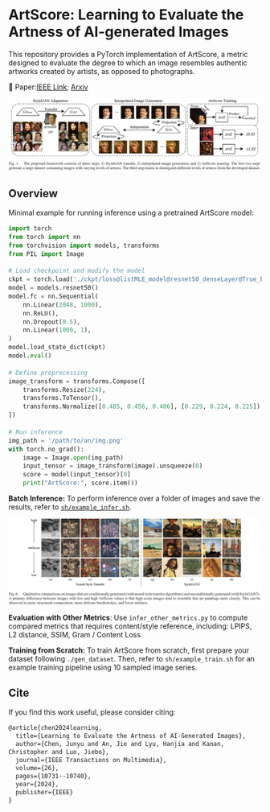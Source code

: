# ArtScore: Learning to Evaluate the Artness of AI-generated Images

This repository provides a PyTorch implementation of ArtScore, a metric designed to evaluate the degree to which an image resembles authentic artworks created by artists, as opposed to photographs.

📄 Paper:[IEEE Link](https://ieeexplore.ieee.org/iel8/6046/4456689/10551508.pdf); [Arxiv](https://arxiv.org/abs/2305.04923)

![](figs/fig1.png)

## Overview

Minimal example for running inference using a pretrained ArtScore model:

```python
import torch
from torch import nn
from torchvision import models, transforms
from PIL import Image

# Load checkpoint and modify the model
ckpt = torch.load('./ckpt/loss@listMLE_model@resnet50_denseLayer@True_batch_size@16_lr@0.0001_dropout@0.5_E_8.pth')
model = models.resnet50()
model.fc = nn.Sequential(
    nn.Linear(2048, 1000),
    nn.ReLU(),
    nn.Dropout(0.5),
    nn.Linear(1000, 1),
)
model.load_state_dict(ckpt)
model.eval()

# Define preprocessing
image_transform = transforms.Compose([
    transforms.Resize(224),
    transforms.ToTensor(),
    transforms.Normalize([0.485, 0.456, 0.406], [0.229, 0.224, 0.225])
])

# Run inference
img_path = '/path/to/an/img.png'
with torch.no_grad():
    image = Image.open(img_path)
    input_tensor = image_transform(image).unsqueeze(0)
    score = model(input_tensor)[0]
    print("ArtScore:", score.item())
```

**Batch Inference:** To perform inference over a folder of images and save the results, refer to [`sh/example_infer.sh`](sh/example_infer.sh).

![](figs/fig6.png)

**Evaluation with Other Metrics**: Use `infer_other_metrics.py` to compute compared metrics that requires content/style reference, including: LPIPS, L2 distance, SSIM, Gram / Content Loss

**Training from Scratch:** To train ArtScore from scratch, first prepare your dataset following `./gen_dataset`. Then, refer to `sh/example_train.sh` for an example training pipeline using 10 sampled image series.



## Cite

If you find this work useful, please consider citing:
```
@article{chen2024learning,
  title={Learning to Evaluate the Artness of AI-Generated Images},
  author={Chen, Junyu and An, Jie and Lyu, Hanjia and Kanan, Christopher and Luo, Jiebo},
  journal={IEEE Transactions on Multimedia},
  volume={26},
  pages={10731--10740},
  year={2024},
  publisher={IEEE}
}
```










